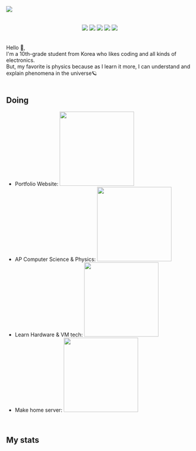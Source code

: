 <img src="https://github.com/user-attachments/assets/fd754d25-9efc-45b8-8e78-0d9d99220be3" />
<br><br>
<div align=center>
  <a href="https://solved.ac/profile/hockey89"><img src="https://img.shields.io/badge/solved.ac-Gold%20V-FDDC5C" alt=""></a>
  <a href="https://www.instagram.com/seung6lee"><img src="https://img.shields.io/badge/Instagram-white?logo=instagram" alt=""></a>
  <a href="https://dev.to/seung6lee"><img src="https://img.shields.io/badge/Dev.to-black?logo=devdotto" alt=""></a>
  <a href="mailto:sj@seung6lee.com"><img src="https://img.shields.io/badge/Mail-FFC6C6?logo=gmail" alt=""></a>
</div>
<div align='center'>
<img src='https://img.shields.io/badge/Python-Python?style=for-the-badge&logo=python&logoColor=%23ffc531&color=%23376994' />
<img src='https://img.shields.io/badge/Javascript-Javascript?style=for-the-badge&logo=javascript&logoColor=%23000000&color=%23f7e018' />
<img src='https://img.shields.io/badge/React-React?style=for-the-badge&logo=react&logoColor=%237ddfff&color=%23000000' />
<img src='https://img.shields.io/badge/nodejs-nodejs?style=for-the-badge&logo=nodedotjs&logoColor=%23333333&color=%23679f63' />
<img src='https://img.shields.io/badge/java-java?style=for-the-badge&color=%235482a1' />
</div>
<br><br>
Hello 👋,
<br>
I'm a 10th-grade student from Korea who likes coding and all kinds of electronics.<br>
But, my favorite is physics because as I learn it more, I can understand and explain phenomena in the universe🪐
<br><br>

## Doing
- Portfolio Website: <img src='https://github.com/user-attachments/assets/74bbce99-2ac1-4dbb-8a5b-0807614402f2' width='200px'>
- AP Computer Science & Physics: <img src='https://github.com/user-attachments/assets/3ce50eb4-a426-4aba-aa20-340af6c07690' width='200px'>
- Learn Hardware & VM tech: <img src='https://github.com/user-attachments/assets/9578ccf0-3808-4fbb-9726-51dcfdc38bb8' width='200px'>
- Make home server: <img src='https://github.com/user-attachments/assets/48341f3c-8a76-4fbd-bef1-e63f896dd633' width='200px'>
<br>

## My stats
<div align=center>
  <img src="https://github-readme-stats.vercel.app/api?username=seung6lee" alt="">
  <img src="https://github-readme-stats.vercel.app/api/top-langs/?username=seung6lee&size_weight=0.5&count_weight=0.5" alt="">
</div>
